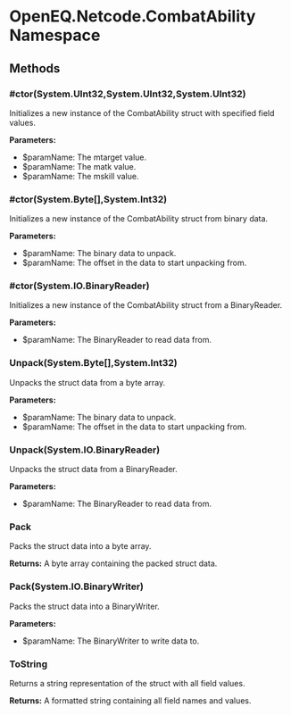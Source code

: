 ﻿# OpenEQ.Netcode.CombatAbility Namespace

## Methods

### #ctor(System.UInt32,System.UInt32,System.UInt32)

Initializes a new instance of the CombatAbility struct with specified field values.

**Parameters:**

- $paramName: The mtarget value.
- $paramName: The matk value.
- $paramName: The mskill value.

### #ctor(System.Byte[],System.Int32)

Initializes a new instance of the CombatAbility struct from binary data.

**Parameters:**

- $paramName: The binary data to unpack.
- $paramName: The offset in the data to start unpacking from.

### #ctor(System.IO.BinaryReader)

Initializes a new instance of the CombatAbility struct from a BinaryReader.

**Parameters:**

- $paramName: The BinaryReader to read data from.

### Unpack(System.Byte[],System.Int32)

Unpacks the struct data from a byte array.

**Parameters:**

- $paramName: The binary data to unpack.
- $paramName: The offset in the data to start unpacking from.

### Unpack(System.IO.BinaryReader)

Unpacks the struct data from a BinaryReader.

**Parameters:**

- $paramName: The BinaryReader to read data from.

### Pack

Packs the struct data into a byte array.

**Returns:** A byte array containing the packed struct data.

### Pack(System.IO.BinaryWriter)

Packs the struct data into a BinaryWriter.

**Parameters:**

- $paramName: The BinaryWriter to write data to.

### ToString

Returns a string representation of the struct with all field values.

**Returns:** A formatted string containing all field names and values.


